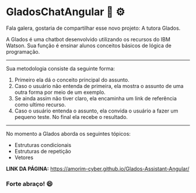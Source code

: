 # GladosChatAngular :robot: :gear:

Fala galera, gostaria de compartilhar esse novo projeto: A tutora Glados.

A Glados é uma chatbot desenvolvido utilizando os recursos do IBM Watson. Sua função é ensinar alunos conceitos básicos de lógica de programação.

<hr>

Sua metodologia consiste da seguinte forma:

1. Primeiro ela dá o conceito principal do assunto.
2. Caso o usuário não entenda de primeira, ela mostra o assunto de uma outra forma por meio de um exemplo.
3. Se ainda assim não tiver claro, ela encaminha um link de referência como ultimo recurso.
4. Caso o usuário entenda o assunto, ela convida o usuário a fazer um pequeno teste. No final ela recebe o resultado.

<hr>

No momento a Glados aborda os seguintes tópicos:

* Estruturas condicionais
* Estruturas de repetição
* Vetores



**LINK DA PÁGINA:** https://amorim-cyber.github.io/Glados-Assistant-Angular/



### Forte abraço! :smile:


